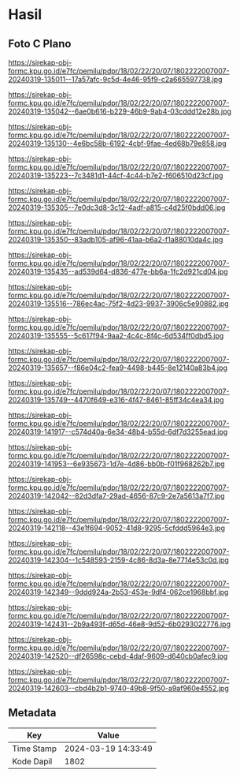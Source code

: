 # Hasil

## Foto C Plano

https://sirekap-obj-formc.kpu.go.id/e7fc/pemilu/pdpr/18/02/22/20/07/1802222007007-20240319-135011--17a57afc-9c5d-4e46-95f9-c2a665597738.jpg

https://sirekap-obj-formc.kpu.go.id/e7fc/pemilu/pdpr/18/02/22/20/07/1802222007007-20240319-135042--6ae0b616-b229-46b9-9ab4-03cddd12e28b.jpg

https://sirekap-obj-formc.kpu.go.id/e7fc/pemilu/pdpr/18/02/22/20/07/1802222007007-20240319-135130--4e6bc58b-6192-4cbf-9fae-4ed68b79e858.jpg

https://sirekap-obj-formc.kpu.go.id/e7fc/pemilu/pdpr/18/02/22/20/07/1802222007007-20240319-135223--7c3481d1-44cf-4c44-b7e2-f606510d23cf.jpg

https://sirekap-obj-formc.kpu.go.id/e7fc/pemilu/pdpr/18/02/22/20/07/1802222007007-20240319-135305--7e0dc3d8-3c12-4adf-a815-c4d25f0bdd06.jpg

https://sirekap-obj-formc.kpu.go.id/e7fc/pemilu/pdpr/18/02/22/20/07/1802222007007-20240319-135350--83adb105-af96-41aa-b6a2-f1a88010da4c.jpg

https://sirekap-obj-formc.kpu.go.id/e7fc/pemilu/pdpr/18/02/22/20/07/1802222007007-20240319-135435--ad539d64-d836-477e-bb6a-1fc2d921cd04.jpg

https://sirekap-obj-formc.kpu.go.id/e7fc/pemilu/pdpr/18/02/22/20/07/1802222007007-20240319-135516--786ec4ac-75f2-4d23-9937-3906c5e90882.jpg

https://sirekap-obj-formc.kpu.go.id/e7fc/pemilu/pdpr/18/02/22/20/07/1802222007007-20240319-135555--5c617f94-9aa2-4c4c-8f4c-6d534ff0dbd5.jpg

https://sirekap-obj-formc.kpu.go.id/e7fc/pemilu/pdpr/18/02/22/20/07/1802222007007-20240319-135657--f86e04c2-fea9-4498-b445-8e12140a83b4.jpg

https://sirekap-obj-formc.kpu.go.id/e7fc/pemilu/pdpr/18/02/22/20/07/1802222007007-20240319-135749--4470f649-e316-4f47-8461-85ff34c4ea34.jpg

https://sirekap-obj-formc.kpu.go.id/e7fc/pemilu/pdpr/18/02/22/20/07/1802222007007-20240319-141917--c574d40a-6e34-48b4-b55d-6df7d3255ead.jpg

https://sirekap-obj-formc.kpu.go.id/e7fc/pemilu/pdpr/18/02/22/20/07/1802222007007-20240319-141953--6e935673-1d7e-4d86-bb0b-f01f968262b7.jpg

https://sirekap-obj-formc.kpu.go.id/e7fc/pemilu/pdpr/18/02/22/20/07/1802222007007-20240319-142042--82d3dfa7-29ad-4656-87c9-2e7a5613a7f7.jpg

https://sirekap-obj-formc.kpu.go.id/e7fc/pemilu/pdpr/18/02/22/20/07/1802222007007-20240319-142118--43e1f694-9052-41d8-9295-5cfddd5964e3.jpg

https://sirekap-obj-formc.kpu.go.id/e7fc/pemilu/pdpr/18/02/22/20/07/1802222007007-20240319-142304--1c548593-2159-4c86-8d3a-8e7714e53c0d.jpg

https://sirekap-obj-formc.kpu.go.id/e7fc/pemilu/pdpr/18/02/22/20/07/1802222007007-20240319-142349--9ddd924a-2b53-453e-9df4-062ce1968bbf.jpg

https://sirekap-obj-formc.kpu.go.id/e7fc/pemilu/pdpr/18/02/22/20/07/1802222007007-20240319-142431--2b9a493f-d65d-46e8-9d52-6b0293022776.jpg

https://sirekap-obj-formc.kpu.go.id/e7fc/pemilu/pdpr/18/02/22/20/07/1802222007007-20240319-142520--df26598c-cebd-4daf-9609-d640cb0afec9.jpg

https://sirekap-obj-formc.kpu.go.id/e7fc/pemilu/pdpr/18/02/22/20/07/1802222007007-20240319-142603--cbd4b2b1-9740-49b8-9f50-a9af960e4552.jpg


## Metadata

| Key        | Value               |
| ---------- | ------------------- |
| Time Stamp | 2024-03-19 14:33:49 |
| Kode Dapil | 1802                |



